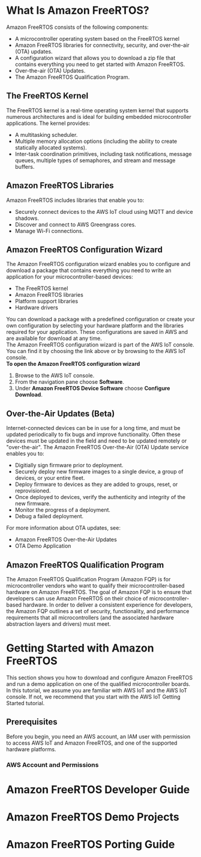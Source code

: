 # What Is Amazon FreeRTOS?
Amazon FreeRTOS consists of the following components:
- A microcontroller operating system based on the FreeRTOS kernel
- Amazon FreeRTOS libraries for connectivity, security, and over-the-air (OTA) updates.
- A configuration wizard that allows you to download a zip file that contains everything you need to get started with Amazon FreeRTOS.
- Over-the-air (OTA) Updates.
- The Amazon FreeRTOS Qualification Program.
## The FreeRTOS Kernel
The FreeRTOS kernel is a real-time operating system kernel that supports numerous architectures and is ideal for building embedded microcontroller applications. The kernel provides:
- A multitasking scheduler.
- Multiple memory allocation options (including the ability to create statically allocated systems).
- Inter-task coordination primitives, including task notifications, message queues, multiple types of semaphores, and stream and message buffers.
## Amazon FreeRTOS Libraries
Amazon FreeRTOS includes libraries that enable you to:
- Securely connect devices to the AWS IoT cloud using MQTT and device shadows.
- Discover and connect to AWS Greengrass cores.
- Manage Wi-Fi connections.
## Amazon FreeRTOS Configuration Wizard
The Amazon FreeRTOS configuration wizard enables you to configure and download a package that contains everything you need to write an application for your microcontroller-based devices:
- The FreeRTOS kernel
- Amazon FreeRTOS libraries
- Platform support libraries
- Hardware drivers  

You can download a package with a predefined configuration or create your own configuration by selecting your hardware platform and the libraries required for your application. These configurations are saved in AWS and are available for download at any time.  
The Amazon FreeRTOS configuration wizard is part of the AWS IoT console. You can find it by choosing the link above or by browsing to the AWS IoT console.  
__To open the Amazon FreeRTOS configuration wizard__  
1. Browse to the AWS IoT console.
2. From the navigation pane choose __Software__.
3. Under __Amazon FreeRTOS Device Software__ choose __Configure Download__.

## Over-the-Air Updates (Beta)
Internet-connected devices can be in use for a long time, and must be updated periodically to fix bugs and improve functionality. Often these devices must be updated in the field and need to be updated remotely or "over-the-air". The Amazon FreeRTOS Over-the-Air (OTA) Update service enables you to:
- Digitially sign firmware prior to deployment.
- Securely deploy new firmware images to a single device, a group of devices, or your entire fleet.
- Deploy firmware to devices as they are added to groups, reset, or reprovisioned.
- Once deployed to devices, verify the authenticity and integrity of the new firmware.
- Monitor the progress of a deployment.
- Debug a failed deployment.

For more information about OTA updates, see:
- Amazon FreeRTOS Over-the-Air Updates
- OTA Demo Application

## Amazon FreeRTOS Qualification Program
The Amazon FreeRTOS Qualification Program (Amazon FQP) is for microcontroller vendors who want to qualify their microcontroller-based hardware on Amazon FreeRTOS. The goal of Amazon FQP is to ensure that developers can use Amazon FreeRTOS on their choice of microcontroller-based hardware. In order to deliver a consistent experience for developers, the Amazon FQP outlines a set of security, functionality, and performance requirements that all microcontrollers (and the associated hardware abstraction layers and drivers) must meet.

# Getting Started with Amazon FreeRTOS
This section shows you how to download and configure Amazon FreeRTOS and run a demo application on one of the qualified microcontroller boards. In this tutorial, we assume you are familiar with AWS IoT and the AWS IoT console. If not, we recommend that you start with the AWS IoT Getting Started tutorial.  

## Prerequisites
Before you begin, you need an AWS account, an IAM user with permission to access AWS IoT and Amazon FreeRTOS, and one of the supported hardware platforms.  

### AWS Account and Permissions

# Amazon FreeRTOS Developer Guide
# Amazon FreeRTOS Demo Projects
# Amazon FreeRTOS Porting Guide
<script>
$("body").append("<ul id='toc' style='top: 0px; position: fixed;right:10px'>");
$("#toc").css('float','right');
$("h1").each(function(){$("#toc").append("<li><a href='#"+$(this).attr('id')+"'>"+$(this).text()+"</a></li>")});
</script>
